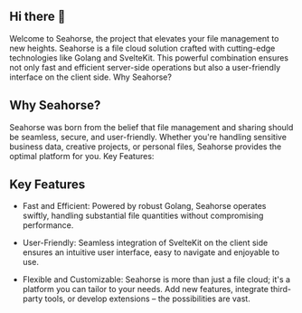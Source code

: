 ## Hi there 👋
Welcome to Seahorse, the project that elevates your file management to new heights. Seahorse is a file cloud solution crafted with cutting-edge technologies like Golang and SvelteKit. This powerful combination ensures not only fast and efficient server-side operations but also a user-friendly interface on the client side.
Why Seahorse?

## Why Seahorse?
Seahorse was born from the belief that file management and sharing should be seamless, secure, and user-friendly. Whether you're handling sensitive business data, creative projects, or personal files, Seahorse provides the optimal platform for you.
Key Features:


## Key Features
- Fast and Efficient: Powered by robust Golang, Seahorse operates swiftly, handling substantial file quantities without compromising performance.

- User-Friendly: Seamless integration of SvelteKit on the client side ensures an intuitive user interface, easy to navigate and enjoyable to use.
- Flexible and Customizable: Seahorse is more than just a file cloud; it's a platform you can tailor to your needs. Add new features, integrate third-party tools, or develop extensions – the possibilities are vast.

